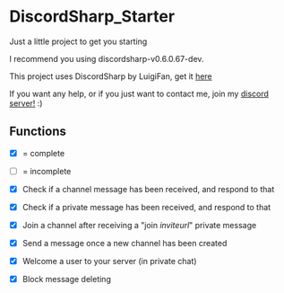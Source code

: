 # DiscordSharp_Starter
Just a little project to get you starting

I recommend you using discordsharp-v0.6.0.67-dev.

This project uses DiscordSharp by LuigiFan, get it [here](https://github.com/Luigifan/DiscordSharp)

If you want any help, or if you just want to contact me, join my [discord server!](https://discord.gg/0oZpaYcAjfvkDuE4) :)

## Functions

- [x] = complete
- [ ] = incomplete

- [x] Check if a channel message has been received, and respond to that
- [x] Check if a private message has been received, and respond to that
- [x] Join a channel after receiving a "join *inviteurl*" private message
- [x] Send a message once a new channel has been created
- [x] Welcome a user to your server (in private chat)
- [x] Block message deleting
